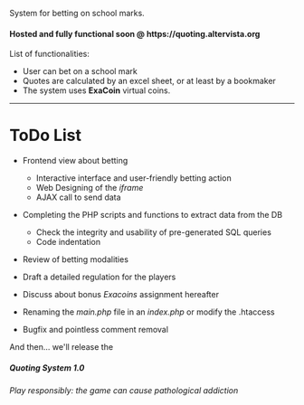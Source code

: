 System for betting on school marks.

<h4>Hosted and fully functional soon @ https://quoting.altervista.org</h4>

List of functionalities:
<ul>
  <li>User can bet on a school mark</li>
  <li>Quotes are calculated by an excel sheet, or at least by a bookmaker</li>
  <li>The system uses <b>ExaCoin</b> virtual coins.</li>
</ul>
<hr>
<h1>ToDo List</h1>

* Frontend view about betting
  * Interactive interface and user-friendly betting action
  * Web Designing of the _iframe_
  * AJAX call to send data
  
* Completing the PHP scripts and functions to extract data from the DB
  * Check the integrity and usability of pre-generated SQL queries 
  * Code indentation

* Review of betting modalities

* Draft a detailed regulation for the players

* Discuss about bonus _Exacoins_ assignment hereafter

* Renaming the _main.php_ file in an _index.php_ or modify the .htaccess

* Bugfix and pointless comment removal

And then... we'll release the <h5>Quoting System 1.0</h5>

_Play responsibly: the game can cause pathological addiction_
